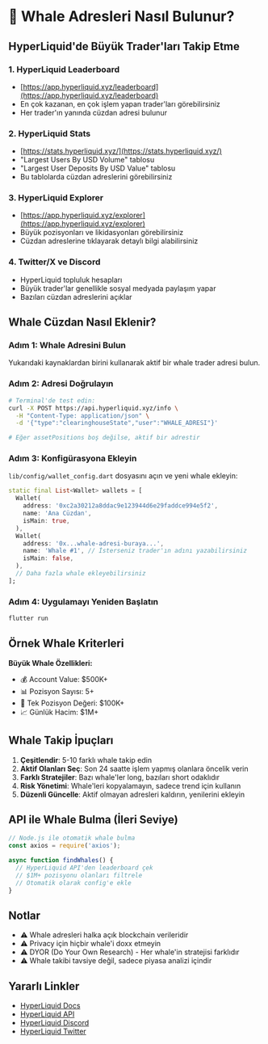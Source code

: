 # 🐋 Whale Adresleri Nasıl Bulunur?

## HyperLiquid'de Büyük Trader'ları Takip Etme

### 1. HyperLiquid Leaderboard
- [https://app.hyperliquid.xyz/leaderboard](https://app.hyperliquid.xyz/leaderboard)
- En çok kazanan, en çok işlem yapan trader'ları görebilirsiniz
- Her trader'ın yanında cüzdan adresi bulunur

### 2. HyperLiquid Stats
- [https://stats.hyperliquid.xyz/](https://stats.hyperliquid.xyz/)
- "Largest Users By USD Volume" tablosu
- "Largest User Deposits By USD Value" tablosu
- Bu tablolarda cüzdan adreslerini görebilirsiniz

### 3. HyperLiquid Explorer
- [https://app.hyperliquid.xyz/explorer](https://app.hyperliquid.xyz/explorer)
- Büyük pozisyonları ve likidasyonları görebilirsiniz
- Cüzdan adreslerine tıklayarak detaylı bilgi alabilirsiniz

### 4. Twitter/X ve Discord
- HyperLiquid topluluk hesapları
- Büyük trader'lar genellikle sosyal medyada paylaşım yapar
- Bazıları cüzdan adreslerini açıklar

## Whale Cüzdan Nasıl Eklenir?

### Adım 1: Whale Adresini Bulun
Yukarıdaki kaynaklardan birini kullanarak aktif bir whale trader adresi bulun.

### Adım 2: Adresi Doğrulayın
```bash
# Terminal'de test edin:
curl -X POST https://api.hyperliquid.xyz/info \
  -H "Content-Type: application/json" \
  -d '{"type":"clearinghouseState","user":"WHALE_ADRESI"}'

# Eğer assetPositions boş değilse, aktif bir adrestir
```

### Adım 3: Konfigürasyona Ekleyin
`lib/config/wallet_config.dart` dosyasını açın ve yeni whale ekleyin:

```dart
static final List<Wallet> wallets = [
  Wallet(
    address: '0xc2a30212a8ddac9e123944d6e29faddce994e5f2',
    name: 'Ana Cüzdan',
    isMain: true,
  ),
  Wallet(
    address: '0x...whale-adresi-buraya...',
    name: 'Whale #1', // İsterseniz trader'ın adını yazabilirsiniz
    isMain: false,
  ),
  // Daha fazla whale ekleyebilirsiniz
];
```

### Adım 4: Uygulamayı Yeniden Başlatın
```bash
flutter run
```

## Örnek Whale Kriterleri

**Büyük Whale Özellikleri:**
- 💰 Account Value: $500K+
- 📊 Pozisyon Sayısı: 5+
- 💎 Tek Pozisyon Değeri: $100K+
- 📈 Günlük Hacim: $1M+

## Whale Takip İpuçları

1. **Çeşitlendir**: 5-10 farklı whale takip edin
2. **Aktif Olanları Seç**: Son 24 saatte işlem yapmış olanlara öncelik verin
3. **Farklı Stratejiler**: Bazı whale'ler long, bazıları short odaklıdır
4. **Risk Yönetimi**: Whale'leri kopyalamayın, sadece trend için kullanın
5. **Düzenli Güncelle**: Aktif olmayan adresleri kaldırın, yenilerini ekleyin

## API ile Whale Bulma (İleri Seviye)

```javascript
// Node.js ile otomatik whale bulma
const axios = require('axios');

async function findWhales() {
  // HyperLiquid API'den leaderboard çek
  // $1M+ pozisyonu olanları filtrele
  // Otomatik olarak config'e ekle
}
```

## Notlar

- ⚠️ Whale adresleri halka açık blockchain verileridir
- ⚠️ Privacy için hiçbir whale'i doxx etmeyin
- ⚠️ DYOR (Do Your Own Research) - Her whale'in stratejisi farklıdır
- ⚠️ Whale takibi tavsiye değil, sadece piyasa analizi içindir

## Yararlı Linkler

- [HyperLiquid Docs](https://hyperliquid.gitbook.io/hyperliquid-docs/)
- [HyperLiquid API](https://hyperliquid.gitbook.io/hyperliquid-docs/for-developers/api)
- [HyperLiquid Discord](https://discord.gg/hyperliquid)
- [HyperLiquid Twitter](https://twitter.com/HyperliquidX)
